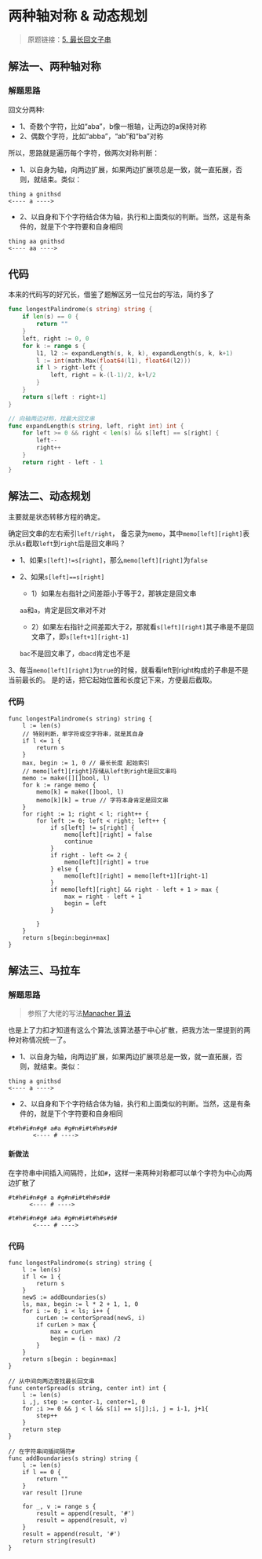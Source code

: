 # 两种轴对称 & 动态规划
> 原题链接：[5. 最长回文子串](https://leetcode-cn.com/problems/longest-palindromic-substring/)
## 解法一、两种轴对称
### 解题思路
回文分两种:
* 1、奇数个字符，比如“aba”，b像一根轴，让两边的a保持对称
* 2、偶数个字符，比如“abba”，“ab”和“ba”对称

所以，思路就是遍历每个字符，做两次对称判断：

* 1、以自身为轴，向两边扩展，如果两边扩展项总是一致，就一直拓展，否则，就结束。类似：
```
thing a gnithsd
<---- a ---->
```
* 2、以自身和下个字符结合体为轴，执行和上面类似的判断。当然，这是有条件的，就是下个字符要和自身相同
```
thing aa gnithsd
<---- aa ---->
```

## 代码
本来的代码写的好冗长，借鉴了题解区另一位兄台的写法，简约多了
```go []
func longestPalindrome(s string) string {
	if len(s) == 0 {
		return ""
	}
	left, right := 0, 0
	for k := range s {
		l1, l2 := expandLength(s, k, k), expandLength(s, k, k+1)
		l := int(math.Max(float64(l1), float64(l2)))
		if l > right-left {
			left, right = k-(l-1)/2, k+l/2
		}
	}
	return s[left : right+1]
}

// 向轴两边对称，找最大回文串
func expandLength(s string, left, right int) int {
	for left >= 0 && right < len(s) && s[left] == s[right] {
		left--
		right++
	}
	return right - left - 1
}
```
## 解法二、动态规划
主要就是状态转移方程的确定。

确定回文串的左右索引``left/right``，
备忘录为``memo``，其中``memo[left][right]``表示从``s``截取``left``到``right``后是回文串吗？

* 1、如果``s[left]!=s[right]``，那么``memo[left][right]``为``false``
* 2、如果``s[left]==s[right]``
    * 1）如果左右指针之间差距小于等于2，那铁定是回文串
    
    ``aa``和``a``，肯定是回文串对不对
    
    * 2）如果左右指针之间差距大于2，那就看``s[left][right]``其子串是不是回文串了，即``s[left+1][right-1]``
    
    ``bac``不是回文串了，``dbacd``肯定也不是
    
3、每当``memo[left][right]``为``true``的时候，就看看left到right构成的子串是不是当前最长的。
是的话，把它起始位置和长度记下来，方便最后截取。

### 代码
```golang
func longestPalindrome(s string) string {
	l := len(s)
	// 特别判断，单字符或空字符串，就是其自身
	if l <= 1 {
		return s
	}
	max, begin := 1, 0 // 最长长度 起始索引
	// memo[left][right]存储从left到right是回文串吗
	memo := make([][]bool, l)
	for k := range memo {
		memo[k] = make([]bool, l)
		memo[k][k] = true // 字符本身肯定是回文串
	}
	for right := 1; right < l; right++ {
		for left := 0; left < right; left++ {
			if s[left] != s[right] {
				memo[left][right] = false
				continue
			}
			if right - left <= 2 {
				memo[left][right] = true
			} else {
				memo[left][right] = memo[left+1][right-1]
			}
			if memo[left][right] && right - left + 1 > max {
				max = right - left + 1
				begin = left
			}

		}
	}
	return s[begin:begin+max]
}
```

## 解法三、马拉车
### 解题思路
> 参照了大佬的写法[Manacher 算法](https://leetcode-cn.com/problems/longest-palindromic-substring/solution/zhong-xin-kuo-san-dong-tai-gui-hua-by-liweiwei1419/)

也是上了力扣才知道有这么个算法,该算法基于中心扩散，把我方法一里提到的两种对称情况统一了。

* 1、以自身为轴，向两边扩展，如果两边扩展项总是一致，就一直拓展，否则，就结束。类似：
```
thing a gnithsd
<---- a ---->
```
* 2、以自身和下个字符结合体为轴，执行和上面类似的判断。当然，这是有条件的，就是下个字符要和自身相同
```
#t#h#i#n#g# a#a #g#n#i#t#h#s#d#
       <---- # ---->
```
#### 新做法
在字符串中间插入间隔符，比如``#``，这样一来两种对称都可以单个字符为中心向两边扩散了
```
#t#h#i#n#g# a #g#n#i#t#h#s#d#
      <---- # ---->

#t#h#i#n#g# a#a #g#n#i#t#h#s#d#
       <---- # ---->
```
### 代码
```golang
func longestPalindrome(s string) string {
	l := len(s)
	if l <= 1 {
		return s
	}
	newS := addBoundaries(s)
	ls, max, begin := l * 2 + 1, 1, 0
	for i := 0; i < ls; i++ {
		curLen := centerSpread(newS, i)
		if curLen > max {
			max = curLen
			begin = (i - max) /2 
		}
	}
	return s[begin : begin+max]
}

// 从中间向两边查找最长回文串
func centerSpread(s string, center int) int {
	l := len(s)
	i ,j, step := center-1, center+1, 0
	for ;i >= 0 && j < l && s[i] == s[j];i, j = i-1, j+1{
		step++
	}
	return step
}

// 在字符串间插间隔符#
func addBoundaries(s string) string {
	l := len(s)
	if l == 0 {
		return ""
	}
	var result []rune

	for _, v := range s {
		result = append(result, '#')
		result = append(result, v)
	}
	result = append(result, '#')
	return string(result)
}
```